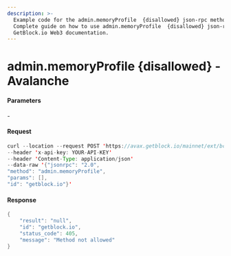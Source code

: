 ```yaml
---
description: >-
  Example code for the admin.memoryProfile  {disallowed} json-rpc method.
  Сomplete guide on how to use admin.memoryProfile  {disallowed} json-rpc in
  GetBlock.io Web3 documentation.
---
```


# admin.memoryProfile {disallowed} - Avalanche

#### Parameters

\-

#### Request

```java
curl --location --request POST 'https://avax.getblock.io/mainnet/ext/bc/C/rpc' 
--header 'x-api-key: YOUR-API-KEY' 
--header 'Content-Type: application/json' 
--data-raw '{"jsonrpc": "2.0",
"method": "admin.memoryProfile",
"params": [],
"id": "getblock.io"}'
```

#### Response

```java
{
    "result": "null",
    "id": "getblock.io",
    "status_code": 405,
    "message": "Method not allowed"
}
```
